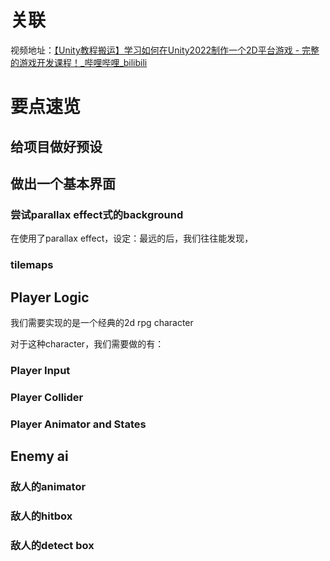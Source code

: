 # 关联

视频地址：[【Unity教程搬运】学习如何在Unity2022制作一个2D平台游戏 - 完整的游戏开发课程！_哔哩哔哩_bilibili](https://www.bilibili.com/video/BV1Sd4y1b7UL/?spm_id_from=333.788.top_right_bar_window_history.content.click&vd_source=c8eda79dd90c30ff02e09fb39906ac54)



# 要点速览

## 给项目做好预设





## 做出一个基本界面

### 尝试parallax effect式的background

在使用了parallax effect，设定：最远的后，我们往往能发现，

### tilemaps



## Player Logic

我们需要实现的是一个经典的2d rpg character

对于这种character，我们需要做的有：



### Player Input

### Player Collider

### Player Animator and States





## Enemy ai

### 敌人的animator

### 敌人的hitbox

### 敌人的detect box